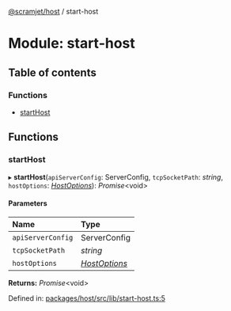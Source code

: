 [@scramjet/host](../README.md) / start-host

# Module: start-host

## Table of contents

### Functions

- [startHost](start_host.md#starthost)

## Functions

### startHost

▸ **startHost**(`apiServerConfig`: ServerConfig, `tcpSocketPath`: *string*, `hostOptions`: [*HostOptions*](host.md#hostoptions)): *Promise*<void\>

#### Parameters

| Name | Type |
| :------ | :------ |
| `apiServerConfig` | ServerConfig |
| `tcpSocketPath` | *string* |
| `hostOptions` | [*HostOptions*](host.md#hostoptions) |

**Returns:** *Promise*<void\>

Defined in: [packages/host/src/lib/start-host.ts:5](https://github.com/scramjet-cloud-platform/scramjet-csi-dev/blob/8f44413a/packages/host/src/lib/start-host.ts#L5)
